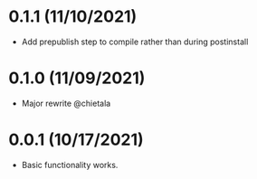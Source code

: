 # 0.1.1 (11/10/2021)

- Add prepublish step to compile rather than during postinstall

# 0.1.0 (11/09/2021)

- Major rewrite @chietala

# 0.0.1 (10/17/2021)

- Basic functionality works.
